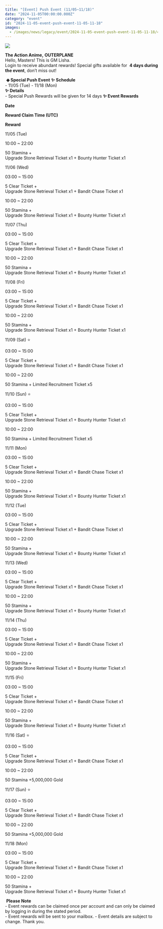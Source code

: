 ```yaml
---
title: "[Event] Push Event (11/05~11/18)"
date: "2024-11-05T00:00:00.000Z"
category: "event"
id: "2024-11-05-event-push-event-11-05-11-18"
images:
  - /images/news/legacy/event/2024-11-05-event-push-event-11-05-11-18/4759c200b4a94ca4a56a76260f0d31bb.webp
---
```


![](/images/news/legacy/event/2024-11-05-event-push-event-11-05-11-18/4759c200b4a94ca4a56a76260f0d31bb.webp)  
  

**The Action Anime,** **OUTERPLANE**          
Hello, Masters! This is GM Lisha.  
Login to receive abundant rewards! Special gifts available for  **4 days during the event**, don’t miss out!  
  
 **◈ Special Push Event** **✨** **Schedule**      
\- 11/05 (Tue) - 11/18 (Mon)  
**✨** **Details**     
\- Special Push Rewards will be given for 14 days **✨** **Event Rewards** 

**Date**

**Reward Claim Time (UTC)**

**Reward**

11/05 (Tue)

10:00 ~ 22:00

50 Stamina +  
Upgrade Stone Retrieval Ticket x1 + Bounty Hunter Ticket x1

11/06 (Wed)

03:00 ~ 15:00

5 Clear Ticket +   
Upgrade Stone Retrieval Ticket x1 + Bandit Chase Ticket x1  

10:00 ~ 22:00

50 Stamina +  
Upgrade Stone Retrieval Ticket x1 + Bounty Hunter Ticket x1  

11/07 (Thu)

03:00 ~ 15:00

5 Clear Ticket +  
Upgrade Stone Retrieval Ticket x1 + Bandit Chase Ticket x1  

10:00 ~ 22:00

50 Stamina +  
Upgrade Stone Retrieval Ticket x1 + Bounty Hunter Ticket x1  

11/08 (Fri)

03:00 ~ 15:00

5 Clear Ticket +  
Upgrade Stone Retrieval Ticket x1 + Bandit Chase Ticket x1  

10:00 ~ 22:00

50 Stamina +  
Upgrade Stone Retrieval Ticket x1 + Bounty Hunter Ticket x1  

11/09 (Sat) ⭐

03:00 ~ 15:00

5 Clear Ticket +  
Upgrade Stone Retrieval Ticket x1 + Bandit Chase Ticket x1  

10:00 ~ 22:00

50 Stamina + Limited Recruitment Ticket x5 

11/10 (Sun) ⭐

03:00 ~ 15:00

5 Clear Ticket +  
Upgrade Stone Retrieval Ticket x1 + Bounty Hunter Ticket x1  

10:00 ~ 22:00

50 Stamina + Limited Recruitment Ticket x5   

11/11 (Mon)

03:00 ~ 15:00

5 Clear Ticket +  
Upgrade Stone Retrieval Ticket x1 + Bandit Chase Ticket x1  

10:00 ~ 22:00

50 Stamina +  
Upgrade Stone Retrieval Ticket x1 + Bounty Hunter Ticket x1  

11/12 (Tue)

03:00 ~ 15:00

5 Clear Ticket +  
Upgrade Stone Retrieval Ticket x1 + Bandit Chase Ticket x1  

10:00 ~ 22:00

50 Stamina +  
Upgrade Stone Retrieval Ticket x1 + Bounty Hunter Ticket x1  

11/13 (Wed)

03:00 ~ 15:00

5 Clear Ticket +  
Upgrade Stone Retrieval Ticket x1 + Bandit Chase Ticket x1  

10:00 ~ 22:00

50 Stamina +  
Upgrade Stone Retrieval Ticket x1 + Bounty Hunter Ticket x1  

11/14 (Thu)

03:00 ~ 15:00

5 Clear Ticket +  
Upgrade Stone Retrieval Ticket x1 + Bandit Chase Ticket x1  

10:00 ~ 22:00

50 Stamina +  
Upgrade Stone Retrieval Ticket x1 + Bounty Hunter Ticket x1  

11/15 (Fri)

03:00 ~ 15:00

5 Clear Ticket +  
Upgrade Stone Retrieval Ticket x1 + Bandit Chase Ticket x1  

10:00 ~ 22:00

50 Stamina +  
Upgrade Stone Retrieval Ticket x1 + Bounty Hunter Ticket x1  

11/16 (Sat) ⭐

03:00 ~ 15:00

5 Clear Ticket +  
Upgrade Stone Retrieval Ticket x1 + Bandit Chase Ticket x1  

10:00 ~ 22:00

50 Stamina +5,000,000 Gold  

11/17 (Sun) ⭐

03:00 ~ 15:00

5 Clear Ticket +  
Upgrade Stone Retrieval Ticket x1 + Bandit Chase Ticket x1  

10:00 ~ 22:00

50 Stamina +5,000,000 Gold  

11/18 (Mon)

03:00 ~ 15:00

5 Clear Ticket +  
Upgrade Stone Retrieval Ticket x1 + Bandit Chase Ticket x1  

10:00 ~ 22:00

50 Stamina +  
Upgrade Stone Retrieval Ticket x1 + Bounty Hunter Ticket x1  

 **Please Note**  
\- Event rewards can be claimed once per account and can only be claimed by logging in during the stated period.  
\- Event rewards will be sent to your mailbox. - Event details are subject to change. Thank you.
